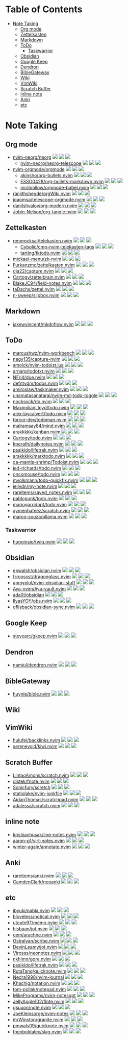 # Table of Contents

<!-- toc -->

- [Note Taking](#note-taking)
  * [Org mode](#org-mode)
  * [Zettelkasten](#zettelkasten)
  * [Markdown](#markdown)
  * [ToDo](#todo)
    + [Taskwarrior](#taskwarrior)
  * [Obsidian](#obsidian)
  * [Google Keep](#google-keep)
  * [Dendron](#dendron)
  * [BibleGateway](#biblegateway)
  * [Wiki](#wiki)
  * [VimWiki](#vimwiki)
  * [Scratch Buffer](#scratch-buffer)
  * [inline note](#inline-note)
  * [Anki](#anki)
  * [etc](#etc)

<!-- tocstop -->

# Note Taking

## Org mode

- [nvim-neorg/neorg](https://github.com/nvim-neorg/neorg) ![](https://img.shields.io/github/stars/nvim-neorg/neorg) ![](https://img.shields.io/github/last-commit/nvim-neorg/neorg) ![](https://img.shields.io/github/commit-activity/y/nvim-neorg/neorg)
  - [nvim-neorg/neorg-telescope](https://github.com/nvim-neorg/neorg-telescope) ![](https://img.shields.io/github/stars/nvim-neorg/neorg-telescope) ![](https://img.shields.io/github/last-commit/nvim-neorg/neorg-telescope) ![](https://img.shields.io/github/commit-activity/y/nvim-neorg/neorg-telescope)
- [nvim-orgmode/orgmode](https://github.com/nvim-orgmode/orgmode) ![](https://img.shields.io/github/stars/nvim-orgmode/orgmode) ![](https://img.shields.io/github/last-commit/nvim-orgmode/orgmode) ![](https://img.shields.io/github/commit-activity/y/nvim-orgmode/orgmode)
  - [akinsho/org-bullets.nvim](https://github.com/akinsho/org-bullets.nvim) ![](https://img.shields.io/github/stars/akinsho/org-bullets.nvim) ![](https://img.shields.io/github/last-commit/akinsho/org-bullets.nvim) ![](https://img.shields.io/github/commit-activity/y/akinsho/org-bullets.nvim)
  - [ESSO0428/org-bullets-markdown.nvim](https://github.com/ESSO0428/org-bullets-markdown.nvim) ![](https://img.shields.io/github/stars/ESSO0428/org-bullets-markdown.nvim) ![](https://img.shields.io/github/last-commit/ESSO0428/org-bullets-markdown.nvim) ![](https://img.shields.io/github/commit-activity/y/ESSO0428/org-bullets-markdown.nvim)
  - [mrshmllow/orgmode-babel.nvim](https://github.com/mrshmllow/orgmode-babel.nvim) ![](https://img.shields.io/github/stars/mrshmllow/orgmode-babel.nvim) ![](https://img.shields.io/github/last-commit/mrshmllow/orgmode-babel.nvim) ![](https://img.shields.io/github/commit-activity/y/mrshmllow/orgmode-babel.nvim)
- [ranjithshegde/orgWiki.nvim](https://github.com/ranjithshegde/orgWiki.nvim) ![](https://img.shields.io/github/stars/ranjithshegde/orgWiki.nvim) ![](https://img.shields.io/github/last-commit/ranjithshegde/orgWiki.nvim) ![](https://img.shields.io/github/commit-activity/y/ranjithshegde/orgWiki.nvim)
- [joaomsa/telescope-orgmode.nvim](https://github.com/joaomsa/telescope-orgmode.nvim) ![](https://img.shields.io/github/stars/joaomsa/telescope-orgmode.nvim) ![](https://img.shields.io/github/last-commit/joaomsa/telescope-orgmode.nvim) ![](https://img.shields.io/github/commit-activity/y/joaomsa/telescope-orgmode.nvim)
- [danilshvalov/org-modern.nvim](https://github.com/danilshvalov/org-modern.nvim) ![](https://img.shields.io/github/stars/danilshvalov/org-modern.nvim) ![](https://img.shields.io/github/last-commit/danilshvalov/org-modern.nvim) ![](https://img.shields.io/github/commit-activity/y/danilshvalov/org-modern.nvim)
- [Jobin-Nelson/org-tangle.nvim](https://github.com/Jobin-Nelson/org-tangle.nvim) ![](https://img.shields.io/github/stars/Jobin-Nelson/org-tangle.nvim) ![](https://img.shields.io/github/last-commit/Jobin-Nelson/org-tangle.nvim) ![](https://img.shields.io/github/commit-activity/y/Jobin-Nelson/org-tangle.nvim)

## Zettelkasten

- [renerocksai/telekasten.nvim](https://github.com/renerocksai/telekasten.nvim) ![](https://img.shields.io/github/stars/renerocksai/telekasten.nvim) ![](https://img.shields.io/github/last-commit/renerocksai/telekasten.nvim) ![](https://img.shields.io/github/commit-activity/y/renerocksai/telekasten.nvim)
  - [Cybolic/cmp-nvim-telekasten-tags](https://github.com/Cybolic/cmp-nvim-telekasten-tags) ![](https://img.shields.io/github/stars/Cybolic/cmp-nvim-telekasten-tags) ![](https://img.shields.io/github/last-commit/Cybolic/cmp-nvim-telekasten-tags) ![](https://img.shields.io/github/commit-activity/y/Cybolic/cmp-nvim-telekasten-tags)
  - [tarting/tktodo.nvim](https://github.com/tarting/tktodo.nvim) ![](https://img.shields.io/github/stars/tarting/tktodo.nvim) ![](https://img.shields.io/github/last-commit/tarting/tktodo.nvim) ![](https://img.shields.io/github/commit-activity/y/tarting/tktodo.nvim)
- [mickael-menu/zk-nvim](https://github.com/mickael-menu/zk-nvim) ![](https://img.shields.io/github/stars/mickael-menu/zk-nvim) ![](https://img.shields.io/github/last-commit/mickael-menu/zk-nvim) ![](https://img.shields.io/github/commit-activity/y/mickael-menu/zk-nvim)
- [Furkanzmc/zettelkasten.nvim](https://github.com/Furkanzmc/zettelkasten.nvim) ![](https://img.shields.io/github/stars/Furkanzmc/zettelkasten.nvim) ![](https://img.shields.io/github/last-commit/Furkanzmc/zettelkasten.nvim) ![](https://img.shields.io/github/commit-activity/y/Furkanzmc/zettelkasten.nvim)
- [gja22/capture.nvim](https://github.com/gja22/capture.nvim) ![](https://img.shields.io/github/stars/gja22/capture.nvim) ![](https://img.shields.io/github/last-commit/gja22/capture.nvim) ![](https://img.shields.io/github/commit-activity/y/gja22/capture.nvim)
- [Cartogy/zettelbrain.nvim](https://github.com/Cartogy/zettelbrain.nvim) ![](https://img.shields.io/github/stars/Cartogy/zettelbrain.nvim) ![](https://img.shields.io/github/last-commit/Cartogy/zettelbrain.nvim) ![](https://img.shields.io/github/commit-activity/y/Cartogy/zettelbrain.nvim)
- [BlakeJC94/field-notes.nvim](https://github.com/BlakeJC94/field-notes.nvim) ![](https://img.shields.io/github/stars/BlakeJC94/field-notes.nvim) ![](https://img.shields.io/github/last-commit/BlakeJC94/field-notes.nvim) ![](https://img.shields.io/github/commit-activity/y/BlakeJC94/field-notes.nvim)
- [taDachs/zettel.nvim](https://github.com/taDachs/zettel.nvim) ![](https://img.shields.io/github/stars/taDachs/zettel.nvim) ![](https://img.shields.io/github/last-commit/taDachs/zettel.nvim) ![](https://img.shields.io/github/commit-activity/y/taDachs/zettel.nvim)
- [n-sweep/slipbox.nvim](https://github.com/n-sweep/slipbox.nvim) ![](https://img.shields.io/github/stars/n-sweep/slipbox.nvim) ![](https://img.shields.io/github/last-commit/n-sweep/slipbox.nvim) ![](https://img.shields.io/github/commit-activity/y/n-sweep/slipbox.nvim)

## Markdown

- [jakewvincent/mkdnflow.nvim](https://github.com/jakewvincent/mkdnflow.nvim) ![](https://img.shields.io/github/stars/jakewvincent/mkdnflow.nvim) ![](https://img.shields.io/github/last-commit/jakewvincent/mkdnflow.nvim) ![](https://img.shields.io/github/commit-activity/y/jakewvincent/mkdnflow.nvim)

## ToDo

- [marcushwz/nvim-workbench](https://github.com/marcushwz/nvim-workbench) ![](https://img.shields.io/github/stars/marcushwz/nvim-workbench) ![](https://img.shields.io/github/last-commit/marcushwz/nvim-workbench) ![](https://img.shields.io/github/commit-activity/y/marcushwz/nvim-workbench)
- [nagy135/capture-nvim](https://github.com/nagy135/capture-nvim) ![](https://img.shields.io/github/stars/nagy135/capture-nvim) ![](https://img.shields.io/github/last-commit/nagy135/capture-nvim) ![](https://img.shields.io/github/commit-activity/y/nagy135/capture-nvim)
- [smolck/nvim-todoist.lua](https://github.com/smolck/nvim-todoist.lua) ![](https://img.shields.io/github/stars/smolck/nvim-todoist.lua) ![](https://img.shields.io/github/last-commit/smolck/nvim-todoist.lua) ![](https://img.shields.io/github/commit-activity/y/smolck/nvim-todoist.lua)
- [arnarg/todotxt.nvim](https://github.com/arnarg/todotxt.nvim) ![](https://img.shields.io/github/stars/arnarg/todotxt.nvim) ![](https://img.shields.io/github/last-commit/arnarg/todotxt.nvim) ![](https://img.shields.io/github/commit-activity/y/arnarg/todotxt.nvim)
- [NFrid/due.nvim](https://github.com/NFrid/due.nvim) ![](https://img.shields.io/github/stars/NFrid/due.nvim) ![](https://img.shields.io/github/last-commit/NFrid/due.nvim) ![](https://img.shields.io/github/commit-activity/y/NFrid/due.nvim)
- [defntvdm/todos.nvim](https://github.com/defntvdm/todos.nvim) ![](https://img.shields.io/github/stars/defntvdm/todos.nvim) ![](https://img.shields.io/github/last-commit/defntvdm/todos.nvim) ![](https://img.shields.io/github/commit-activity/y/defntvdm/todos.nvim)
- [amiroslaw/taskmaker.nvim](https://github.com/amiroslaw/taskmaker.nvim) ![](https://img.shields.io/github/stars/amiroslaw/taskmaker.nvim) ![](https://img.shields.io/github/last-commit/amiroslaw/taskmaker.nvim) ![](https://img.shields.io/github/commit-activity/y/amiroslaw/taskmaker.nvim)
- [unamatasanatarai/nvim-md-todo-toggle](https://github.com/unamatasanatarai/nvim-md-todo-toggle) ![](https://img.shields.io/github/stars/unamatasanatarai/nvim-md-todo-toggle) ![](https://img.shields.io/github/last-commit/unamatasanatarai/nvim-md-todo-toggle) ![](https://img.shields.io/github/commit-activity/y/unamatasanatarai/nvim-md-todo-toggle)
- [nocksock/do.nvim](https://github.com/nocksock/do.nvim) ![](https://img.shields.io/github/stars/nocksock/do.nvim) ![](https://img.shields.io/github/last-commit/nocksock/do.nvim) ![](https://img.shields.io/github/commit-activity/y/nocksock/do.nvim)
- [MaximilianLloyd/todo.nvim](https://github.com/MaximilianLloyd/todo.nvim) ![](https://img.shields.io/github/stars/MaximilianLloyd/todo.nvim) ![](https://img.shields.io/github/last-commit/MaximilianLloyd/todo.nvim) ![](https://img.shields.io/github/commit-activity/y/MaximilianLloyd/todo.nvim)
- [alex-laycalvert/todo.nvim](https://github.com/alex-laycalvert/todo.nvim) ![](https://img.shields.io/github/stars/alex-laycalvert/todo.nvim) ![](https://img.shields.io/github/last-commit/alex-laycalvert/todo.nvim) ![](https://img.shields.io/github/commit-activity/y/alex-laycalvert/todo.nvim)
- [torcor-dev/todoman.nvim](https://github.com/torcor-dev/todoman.nvim) ![](https://img.shields.io/github/stars/torcor-dev/todoman.nvim) ![](https://img.shields.io/github/last-commit/torcor-dev/todoman.nvim) ![](https://img.shields.io/github/commit-activity/y/torcor-dev/todoman.nvim)
- [malramsay64/mind.nvim](https://github.com/malramsay64/mind.nvim) ![](https://img.shields.io/github/stars/malramsay64/mind.nvim) ![](https://img.shields.io/github/last-commit/malramsay64/mind.nvim) ![](https://img.shields.io/github/commit-activity/y/malramsay64/mind.nvim)
- [arakkkkk/kanban.nvim](https://github.com/arakkkkk/kanban.nvim) ![](https://img.shields.io/github/stars/arakkkkk/kanban.nvim) ![](https://img.shields.io/github/last-commit/arakkkkk/kanban.nvim) ![](https://img.shields.io/github/commit-activity/y/arakkkkk/kanban.nvim)
- [Cartogy/todo.nvim](https://github.com/Cartogy/todo.nvim) ![](https://img.shields.io/github/stars/Cartogy/todo.nvim) ![](https://img.shields.io/github/last-commit/Cartogy/todo.nvim) ![](https://img.shields.io/github/commit-activity/y/Cartogy/todo.nvim)
- [kperath/dailynotes.nvim](https://github.com/kperath/dailynotes.nvim) ![](https://img.shields.io/github/stars/kperath/dailynotes.nvim) ![](https://img.shields.io/github/last-commit/kperath/dailynotes.nvim) ![](https://img.shields.io/github/commit-activity/y/kperath/dailynotes.nvim)
- [psaikido/lifetrak.nvim](https://github.com/psaikido/lifetrak.nvim) ![](https://img.shields.io/github/stars/psaikido/lifetrak.nvim) ![](https://img.shields.io/github/last-commit/psaikido/lifetrak.nvim) ![](https://img.shields.io/github/commit-activity/y/psaikido/lifetrak.nvim)
- [arakkkkk/marktodo.nvim](https://github.com/arakkkkk/marktodo.nvim) ![](https://img.shields.io/github/stars/arakkkkk/marktodo.nvim) ![](https://img.shields.io/github/last-commit/arakkkkk/marktodo.nvim) ![](https://img.shields.io/github/commit-activity/y/arakkkkk/marktodo.nvim)
- [ca-mantis-shrimp/Todoist.nvim](https://github.com/ca-mantis-shrimp/Todoist.nvim) ![](https://img.shields.io/github/stars/ca-mantis-shrimp/Todoist.nvim) ![](https://img.shields.io/github/last-commit/ca-mantis-shrimp/Todoist.nvim) ![](https://img.shields.io/github/commit-activity/y/ca-mantis-shrimp/Todoist.nvim)
- [jed-richards/todo.nvim](https://github.com/jed-richards/todo.nvim) ![](https://img.shields.io/github/stars/jed-richards/todo.nvim) ![](https://img.shields.io/github/last-commit/jed-richards/todo.nvim) ![](https://img.shields.io/github/commit-activity/y/jed-richards/todo.nvim)
- [oncomouse/todo.nvim](https://github.com/oncomouse/todo.nvim) ![](https://img.shields.io/github/stars/oncomouse/todo.nvim) ![](https://img.shields.io/github/last-commit/oncomouse/todo.nvim) ![](https://img.shields.io/github/commit-activity/y/oncomouse/todo.nvim)
- [mvolkmann/todo-quickfix.nvim](https://github.com/mvolkmann/todo-quickfix.nvim) ![](https://img.shields.io/github/stars/mvolkmann/todo-quickfix.nvim) ![](https://img.shields.io/github/last-commit/mvolkmann/todo-quickfix.nvim) ![](https://img.shields.io/github/commit-activity/y/mvolkmann/todo-quickfix.nvim)
- [jellydn/my-note.nvim](https://github.com/jellydn/my-note.nvim) ![](https://img.shields.io/github/stars/jellydn/my-note.nvim) ![](https://img.shields.io/github/last-commit/jellydn/my-note.nvim) ![](https://img.shields.io/github/commit-activity/y/jellydn/my-note.nvim)
- [rareitems/saved_notes.nvim](https://github.com/rareitems/saved_notes.nvim) ![](https://img.shields.io/github/stars/rareitems/saved_notes.nvim) ![](https://img.shields.io/github/last-commit/rareitems/saved_notes.nvim) ![](https://img.shields.io/github/commit-activity/y/rareitems/saved_notes.nvim)
- [pablopunk/todo.nvim](https://github.com/pablopunk/todo.nvim) ![](https://img.shields.io/github/stars/pablopunk/todo.nvim) ![](https://img.shields.io/github/last-commit/pablopunk/todo.nvim) ![](https://img.shields.io/github/commit-activity/y/pablopunk/todo.nvim)
- [mariogarridopt/todo.nvim](https://github.com/mariogarridopt/todo.nvim) ![](https://img.shields.io/github/stars/mariogarridopt/todo.nvim) ![](https://img.shields.io/github/last-commit/mariogarridopt/todo.nvim) ![](https://img.shields.io/github/commit-activity/y/mariogarridopt/todo.nvim)
- [aymenhafeez/scratch.nvim](https://github.com/aymenhafeez/scratch.nvim) ![](https://img.shields.io/github/stars/aymenhafeez/scratch.nvim) ![](https://img.shields.io/github/last-commit/aymenhafeez/scratch.nvim) ![](https://img.shields.io/github/commit-activity/y/aymenhafeez/scratch.nvim)
- [marco-souza/ollama.nvim](https://github.com/marco-souza/ollama.nvim) ![](https://img.shields.io/github/stars/marco-souza/ollama.nvim) ![](https://img.shields.io/github/last-commit/marco-souza/ollama.nvim) ![](https://img.shields.io/github/commit-activity/y/marco-souza/ollama.nvim)

### Taskwarrior

- [hugginsio/twig.nvim](https://github.com/hugginsio/twig.nvim) ![](https://img.shields.io/github/stars/hugginsio/twig.nvim) ![](https://img.shields.io/github/last-commit/hugginsio/twig.nvim) ![](https://img.shields.io/github/commit-activity/y/hugginsio/twig.nvim)

## Obsidian

- [epwalsh/obsidian.nvim](https://github.com/epwalsh/obsidian.nvim) ![](https://img.shields.io/github/stars/epwalsh/obsidian.nvim) ![](https://img.shields.io/github/last-commit/epwalsh/obsidian.nvim) ![](https://img.shields.io/github/commit-activity/y/epwalsh/obsidian.nvim)
- [frroossst/dragonglass.nvim](https://github.com/frroossst/dragonglass.nvim) ![](https://img.shields.io/github/stars/frroossst/dragonglass.nvim) ![](https://img.shields.io/github/last-commit/frroossst/dragonglass.nvim) ![](https://img.shields.io/github/commit-activity/y/frroossst/dragonglass.nvim)
- [apmyplol/nvim-obsidian-stuff](https://github.com/apmyplol/nvim-obsidian-stuff) ![](https://img.shields.io/github/stars/apmyplol/nvim-obsidian-stuff) ![](https://img.shields.io/github/last-commit/apmyplol/nvim-obsidian-stuff) ![](https://img.shields.io/github/commit-activity/y/apmyplol/nvim-obsidian-stuff)
- [Aya-nvim/Aya-vault.nvim](https://github.com/Aya-nvim/Aya-vault.nvim) ![](https://img.shields.io/github/stars/Aya-nvim/Aya-vault.nvim) ![](https://img.shields.io/github/last-commit/Aya-nvim/Aya-vault.nvim) ![](https://img.shields.io/github/commit-activity/y/Aya-nvim/Aya-vault.nvim)
- [ada0l/obsidian](https://github.com/ada0l/obsidian) ![](https://img.shields.io/github/stars/ada0l/obsidian) ![](https://img.shields.io/github/last-commit/ada0l/obsidian) ![](https://img.shields.io/github/commit-activity/y/ada0l/obsidian)
- [IlyasYOY/obs.nvim](https://github.com/IlyasYOY/obs.nvim) ![](https://img.shields.io/github/stars/IlyasYOY/obs.nvim) ![](https://img.shields.io/github/last-commit/IlyasYOY/obs.nvim) ![](https://img.shields.io/github/commit-activity/y/IlyasYOY/obs.nvim)
- [oflisback/obsidian-sync.nvim](https://github.com/oflisback/obsidian-sync.nvim) ![](https://img.shields.io/github/stars/oflisback/obsidian-sync.nvim) ![](https://img.shields.io/github/last-commit/oflisback/obsidian-sync.nvim) ![](https://img.shields.io/github/commit-activity/y/oflisback/obsidian-sync.nvim)

## Google Keep

- [stevearc/gkeep.nvim](https://github.com/stevearc/gkeep.nvim) ![](https://img.shields.io/github/stars/stevearc/gkeep.nvim) ![](https://img.shields.io/github/last-commit/stevearc/gkeep.nvim) ![](https://img.shields.io/github/commit-activity/y/stevearc/gkeep.nvim)

## Dendron

- [namjul/dendron.nvim](https://github.com/namjul/dendron.nvim) ![](https://img.shields.io/github/stars/namjul/dendron.nvim) ![](https://img.shields.io/github/last-commit/namjul/dendron.nvim) ![](https://img.shields.io/github/commit-activity/y/namjul/dendron.nvim)

## BibleGateway

- [huynle/bible.nvim](https://github.com/huynle/bible.nvim) ![](https://img.shields.io/github/stars/huynle/bible.nvim) ![](https://img.shields.io/github/last-commit/huynle/bible.nvim) ![](https://img.shields.io/github/commit-activity/y/huynle/bible.nvim)

## Wiki

## VimWiki

- [hulufei/backlinks.nvim](https://github.com/hulufei/backlinks.nvim) ![](https://img.shields.io/github/stars/hulufei/backlinks.nvim) ![](https://img.shields.io/github/last-commit/hulufei/backlinks.nvim) ![](https://img.shields.io/github/commit-activity/y/hulufei/backlinks.nvim)
- [serenevoid/kiwi.nvim](https://github.com/serenevoid/kiwi.nvim) ![](https://img.shields.io/github/stars/serenevoid/kiwi.nvim) ![](https://img.shields.io/github/last-commit/serenevoid/kiwi.nvim) ![](https://img.shields.io/github/commit-activity/y/serenevoid/kiwi.nvim)

## Scratch Buffer

- [LintaoAmons/scratch.nvim](https://github.com/LintaoAmons/scratch.nvim) ![](https://img.shields.io/github/stars/LintaoAmons/scratch.nvim) ![](https://img.shields.io/github/last-commit/LintaoAmons/scratch.nvim) ![](https://img.shields.io/github/commit-activity/y/LintaoAmons/scratch.nvim)
- [distek/fnote.nvim](https://github.com/distek/fnote.nvim) ![](https://img.shields.io/github/stars/distek/fnote.nvim) ![](https://img.shields.io/github/last-commit/distek/fnote.nvim) ![](https://img.shields.io/github/commit-activity/y/distek/fnote.nvim)
- [Sonicfury/scretch](https://github.com/Sonicfury/scretch) ![](https://img.shields.io/github/stars/Sonicfury/scretch) ![](https://img.shields.io/github/last-commit/Sonicfury/scretch) ![](https://img.shields.io/github/commit-activity/y/Sonicfury/scretch)
- [statiolake/nvim-junkfile](https://github.com/statiolake/nvim-junkfile) ![](https://img.shields.io/github/stars/statiolake/nvim-junkfile) ![](https://img.shields.io/github/last-commit/statiolake/nvim-junkfile) ![](https://img.shields.io/github/commit-activity/y/statiolake/nvim-junkfile)
- [AidanThomas/scratchpad.nvim](https://github.com/AidanThomas/scratchpad.nvim) ![](https://img.shields.io/github/stars/AidanThomas/scratchpad.nvim) ![](https://img.shields.io/github/last-commit/AidanThomas/scratchpad.nvim) ![](https://img.shields.io/github/commit-activity/y/AidanThomas/scratchpad.nvim)
- [adalessa/scratch.nvim](https://github.com/adalessa/scratch.nvim) ![](https://img.shields.io/github/stars/adalessa/scratch.nvim) ![](https://img.shields.io/github/last-commit/adalessa/scratch.nvim) ![](https://img.shields.io/github/commit-activity/y/adalessa/scratch.nvim)

## inline note

- [kristijanhusak/line-notes.nvim](https://github.com/kristijanhusak/line-notes.nvim) ![](https://img.shields.io/github/stars/kristijanhusak/line-notes.nvim) ![](https://img.shields.io/github/last-commit/kristijanhusak/line-notes.nvim) ![](https://img.shields.io/github/commit-activity/y/kristijanhusak/line-notes.nvim)
- [aaron-p1/virt-notes.nvim](https://github.com/aaron-p1/virt-notes.nvim) ![](https://img.shields.io/github/stars/aaron-p1/virt-notes.nvim) ![](https://img.shields.io/github/last-commit/aaron-p1/virt-notes.nvim) ![](https://img.shields.io/github/commit-activity/y/aaron-p1/virt-notes.nvim)
- [winter-again/annotate.nvim](https://github.com/winter-again/annotate.nvim) ![](https://img.shields.io/github/stars/winter-again/annotate.nvim) ![](https://img.shields.io/github/last-commit/winter-again/annotate.nvim) ![](https://img.shields.io/github/commit-activity/y/winter-again/annotate.nvim)

## Anki

- [rareitems/anki.nvim](https://github.com/rareitems/anki.nvim) ![](https://img.shields.io/github/stars/rareitems/anki.nvim) ![](https://img.shields.io/github/last-commit/rareitems/anki.nvim) ![](https://img.shields.io/github/commit-activity/y/rareitems/anki.nvim)
- [CamdenClark/neoanki](https://github.com/CamdenClark/neoanki) ![](https://img.shields.io/github/stars/CamdenClark/neoanki) ![](https://img.shields.io/github/last-commit/CamdenClark/neoanki) ![](https://img.shields.io/github/commit-activity/y/CamdenClark/neoanki)

## etc

- [jbyuki/nabla.nvim](https://github.com/jbyuki/nabla.nvim) ![](https://img.shields.io/github/stars/jbyuki/nabla.nvim) ![](https://img.shields.io/github/last-commit/jbyuki/nabla.nvim) ![](https://img.shields.io/github/commit-activity/y/jbyuki/nabla.nvim)
- [bloveless/notical.nvim](https://github.com/bloveless/notical.nvim) ![](https://img.shields.io/github/stars/bloveless/notical.nvim) ![](https://img.shields.io/github/last-commit/bloveless/notical.nvim) ![](https://img.shields.io/github/commit-activity/y/bloveless/notical.nvim)
- [utouto97/memo.nvim](https://github.com/utouto97/memo.nvim) ![](https://img.shields.io/github/stars/utouto97/memo.nvim) ![](https://img.shields.io/github/last-commit/utouto97/memo.nvim) ![](https://img.shields.io/github/commit-activity/y/utouto97/memo.nvim)
- [hisbaan/jot.nvim](https://github.com/hisbaan/jot.nvim) ![](https://img.shields.io/github/stars/hisbaan/jot.nvim) ![](https://img.shields.io/github/last-commit/hisbaan/jot.nvim) ![](https://img.shields.io/github/commit-activity/y/hisbaan/jot.nvim)
- [oem/arachne.nvim](https://github.com/oem/arachne.nvim) ![](https://img.shields.io/github/stars/oem/arachne.nvim) ![](https://img.shields.io/github/last-commit/oem/arachne.nvim) ![](https://img.shields.io/github/commit-activity/y/oem/arachne.nvim)
- [Ostralyan/scribe.nvim](https://github.com/Ostralyan/scribe.nvim) ![](https://img.shields.io/github/stars/Ostralyan/scribe.nvim) ![](https://img.shields.io/github/last-commit/Ostralyan/scribe.nvim) ![](https://img.shields.io/github/commit-activity/y/Ostralyan/scribe.nvim)
- [DevinLeamy/jot.nvim](https://github.com/DevinLeamy/jot.nvim) ![](https://img.shields.io/github/stars/DevinLeamy/jot.nvim) ![](https://img.shields.io/github/last-commit/DevinLeamy/jot.nvim) ![](https://img.shields.io/github/commit-activity/y/DevinLeamy/jot.nvim)
- [Virosss/neonotes.nvim](https://github.com/Virosss/neonotes.nvim) ![](https://img.shields.io/github/stars/Virosss/neonotes.nvim) ![](https://img.shields.io/github/last-commit/Virosss/neonotes.nvim) ![](https://img.shields.io/github/commit-activity/y/Virosss/neonotes.nvim)
- [nkhlmn/gore.nvim](https://github.com/nkhlmn/gore.nvim) ![](https://img.shields.io/github/stars/nkhlmn/gore.nvim) ![](https://img.shields.io/github/last-commit/nkhlmn/gore.nvim) ![](https://img.shields.io/github/commit-activity/y/nkhlmn/gore.nvim)
- [psaikido/lifetrak.nvim](https://github.com/psaikido/lifetrak.nvim) ![](https://img.shields.io/github/stars/psaikido/lifetrak.nvim) ![](https://img.shields.io/github/last-commit/psaikido/lifetrak.nvim) ![](https://img.shields.io/github/commit-activity/y/psaikido/lifetrak.nvim)
- [RutaTang/quicknote.nvim](https://github.com/RutaTang/quicknote.nvim) ![](https://img.shields.io/github/stars/RutaTang/quicknote.nvim) ![](https://img.shields.io/github/last-commit/RutaTang/quicknote.nvim) ![](https://img.shields.io/github/commit-activity/y/RutaTang/quicknote.nvim)
- [Nedra1998/nvim-journal](https://github.com/Nedra1998/nvim-journal) ![](https://img.shields.io/github/stars/Nedra1998/nvim-journal) ![](https://img.shields.io/github/last-commit/Nedra1998/nvim-journal) ![](https://img.shields.io/github/commit-activity/y/Nedra1998/nvim-journal)
- [Khachig/notation.nvim](https://github.com/Khachig/notation.nvim) ![](https://img.shields.io/github/stars/Khachig/notation.nvim) ![](https://img.shields.io/github/last-commit/Khachig/notation.nvim) ![](https://img.shields.io/github/commit-activity/y/Khachig/notation.nvim)
- [tom-pollak/notepad.nvim](https://github.com/tom-pollak/notepad.nvim) ![](https://img.shields.io/github/stars/tom-pollak/notepad.nvim) ![](https://img.shields.io/github/last-commit/tom-pollak/notepad.nvim) ![](https://img.shields.io/github/commit-activity/y/tom-pollak/notepad.nvim)
- [MikePrograms/nvim-notesgpt](https://github.com/MikePrograms/nvim-notesgpt) ![](https://img.shields.io/github/stars/MikePrograms/nvim-notesgpt) ![](https://img.shields.io/github/last-commit/MikePrograms/nvim-notesgpt) ![](https://img.shields.io/github/commit-activity/y/MikePrograms/nvim-notesgpt)
- [JellyApple102/flote.nvim](https://github.com/JellyApple102/flote.nvim) ![](https://img.shields.io/github/stars/JellyApple102/flote.nvim) ![](https://img.shields.io/github/last-commit/JellyApple102/flote.nvim) ![](https://img.shields.io/github/commit-activity/y/JellyApple102/flote.nvim)
- [gsuuon/note.nvim](https://github.com/gsuuon/note.nvim) ![](https://img.shields.io/github/stars/gsuuon/note.nvim) ![](https://img.shields.io/github/last-commit/gsuuon/note.nvim) ![](https://img.shields.io/github/commit-activity/y/gsuuon/note.nvim)
- [JoeKleinsorge/nvim-notes](https://github.com/JoeKleinsorge/nvim-notes) ![](https://img.shields.io/github/stars/JoeKleinsorge/nvim-notes) ![](https://img.shields.io/github/last-commit/JoeKleinsorge/nvim-notes) ![](https://img.shields.io/github/commit-activity/y/JoeKleinsorge/nvim-notes)
- [mrWinston/granite.nvim](https://github.com/mrWinston/granite.nvim) ![](https://img.shields.io/github/stars/mrWinston/granite.nvim) ![](https://img.shields.io/github/last-commit/mrWinston/granite.nvim) ![](https://img.shields.io/github/commit-activity/y/mrWinston/granite.nvim)
- [pmwals09/quicknote.nvim](https://github.com/pmwals09/quicknote.nvim) ![](https://img.shields.io/github/stars/pmwals09/quicknote.nvim) ![](https://img.shields.io/github/last-commit/pmwals09/quicknote.nvim) ![](https://img.shields.io/github/commit-activity/y/pmwals09/quicknote.nvim)
- [theoboldalex/slag.nvim](https://github.com/theoboldalex/slag.nvim) ![](https://img.shields.io/github/stars/theoboldalex/slag.nvim) ![](https://img.shields.io/github/last-commit/theoboldalex/slag.nvim) ![](https://img.shields.io/github/commit-activity/y/theoboldalex/slag.nvim)
